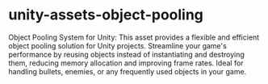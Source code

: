 # unity-assets-object-pooling
 Object Pooling System for Unity:  This asset provides a flexible and efficient object pooling solution for Unity projects. Streamline your game's performance by reusing objects instead of instantiating and destroying them, reducing memory allocation and improving frame rates. Ideal for handling bullets, enemies, or any frequently used objects in your game.
